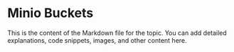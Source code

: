 # Minio Buckets

This is the content of the Markdown file for the topic.
You can add detailed explanations, code snippets, images, and other content here.
